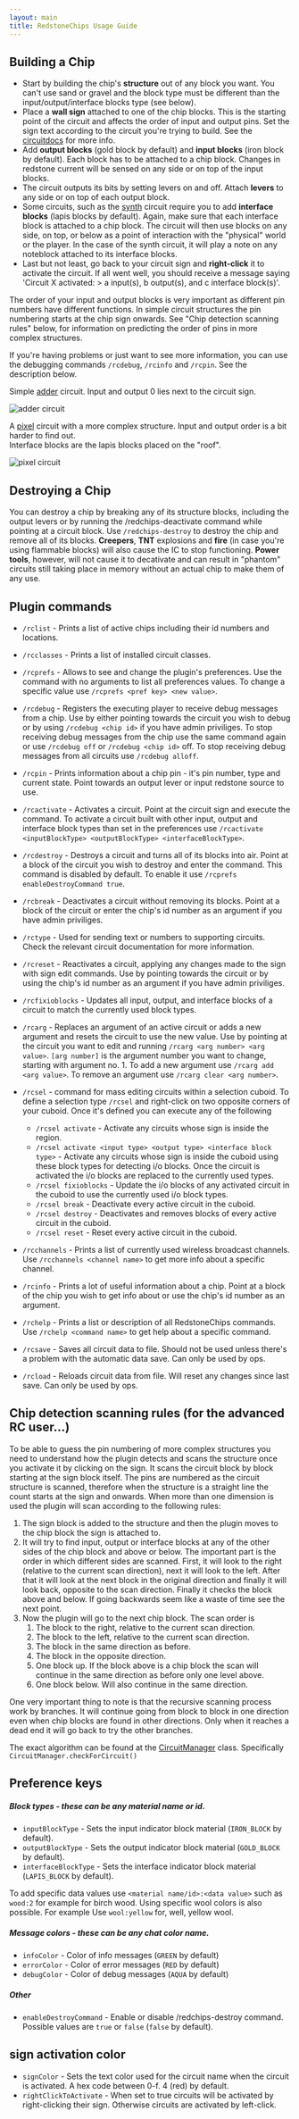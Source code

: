 ```yaml
---
layout: main
title: RedstoneChips Usage Guide
---
```


Building a Chip
---------------
- Start by building the chip's __structure__ out of any block you want. You can't use sand or gravel and the block type must be different than the input/output/interface blocks type (see below).
- Place a __wall sign__ attached to one of the chip blocks. This is the starting point of the circuit and affects the order of input and output pins. Set the sign text according to the circuit you're trying to build. See the [circuitdocs](/RedstoneChips/circuitdocs) for more info.
- Add __output blocks__ (gold block by default) and __input blocks__ (iron block by default). Each block has to be attached to a chip block. Changes in redstone current will be sensed on any side or on top of the input blocks. 
- The circuit outputs its bits by setting levers on and off. Attach __levers__ to any side or on top of each output block.
- Some circuits, such as the [synth](/RedstoneChips/circuitdocs/Synth.html) circuit require you to add __interface blocks__ (lapis blocks by default). Again, make sure that each interface block is attached to a chip block. The circuit will then use blocks on any side, on top, or below as a point of interaction with the "physical" world or the player. In the case of the synth circuit, it will play a note on any noteblock attached to its interface blocks.
- Last but not least, go back to your circuit sign and __right-click__ it to activate the circuit. If all went well, you should receive a message saying 'Circuit X activated: > a input(s), b output(s), and c interface block(s)'. 

The order of your input and output blocks is very important as different pin numbers have different functions. In simple circuit structures the pin numbering starts at the chip sign onwards. See "Chip detection scanning rules" below, for information on predicting the order of pins in more complex structures.

If you're having problems or just want to see more information, you can use the debugging commands `/rcdebug`, `/rcinfo` and `/rcpin`. See the description below.


Simple [adder](/RedstoneChips/circuitdocs/Adder.html) circuit. Input and output 0 lies next to the circuit sign.

![adder circuit](/RedstoneChips/images/adder.jpg)


A [pixel](/RedstoneChips/circuitdocs/Pixel.html) circuit with a more complex structure. Input and output order is a bit harder to find out.  
Interface blocks are the lapis blocks placed on the "roof".

![pixel circuit](/RedstoneChips/images/pixel2.png)

Destroying a Chip
-----------------
You can destroy a chip by breaking any of its structure blocks, including the output levers or by running the /redchips-deactivate command
while pointing at a circuit block. Use `/redchips-destroy` to destroy the chip and remove all of its blocks. 
__Creepers__, __TNT__ explosions and __fire__ (in case you're using flammable blocks) will also cause the IC to stop functioning.
__Power tools__, however, will not cause it to decativate and can result in "phantom" circuits still taking place in memory without an actual chip to make them of any use.

Plugin commands
----------------

- `/rclist` - Prints a list of active chips including their id numbers and locations.
- `/rcclasses` - Prints a list of installed circuit classes.
- `/rcprefs` - Allows to see and change the plugin's preferences. Use the command with no arguments to list all preferences values.
      To change a specific value use `/rcprefs <pref key> <new value>`.
- `/rcdebug` - Registers the executing player to receive debug messages from a chip. Use by either pointing towards the circuit you wish to debug or by using `/rcdebug <chip id>` if you have admin priviliges. To stop receiving debug messages from the chip use the same command again or use `/rcdebug off` or `/rcdebug <chip id>` off. To stop receiving debug messages from all circuits use `/rcdebug alloff`.
- `/rcpin` - Prints information about a chip pin - it's pin number, type and current state. Point towards an output lever or input redstone
      source to use.
- `/rcactivate` - Activates a circuit. Point at the circuit sign and execute the command. To activate a circuit built with other
      input, output and interface block types than set in the preferences use `/rcactivate <inputBlockType> <outputBlockType> <interfaceBlockType>`.
- `/rcdestroy` - Destroys a circuit and turns all of its blocks into air. Point at a block of the circuit you wish to destroy and enter the command. This command is disabled by default. To enable it use `/rcprefs enableDestroyCommand true`.
- `/rcbreak` - Deactivates a circuit without removing its blocks. Point at a block of the circuit or enter the chip's id number as an argument if you have admin priviliges.
- `/rctype` - Used for sending text or numbers to supporting circuits. Check the relevant circuit documentation for more information.
- `/rcreset` - Reactivates a circuit, applying any changes made to the sign with sign edit commands. Use by pointing towards the circuit or by using the chip's id number as an argument if you have admin priviliges.
- `/rcfixioblocks` - Updates all input, output, and interface blocks of a circuit to match the currently used block types.
- `/rcarg` - Replaces an argument of an active circuit or adds a new argument and resets the circuit to use the new value. Use by pointing at the circuit you want to edit and running `/rcarg <arg number> <arg value>`. `[arg number]` is the argument number you want to change, starting with argument no. 1. To add a new argument use `/rcarg add <arg value>`. To remove an argument use `/rcarg clear <arg number>`.
- `/rcsel` -  command for mass editing circuits within a selection cuboid. To define a selection type `/rcsel` and right-click on two opposite corners of
      your cuboid. Once it's defined you can execute any of the following 
      
	- `/rcsel activate` - Activate any circuits whose sign is inside the region.
	- `/rcsel activate <input type> <output type> <interface block type>` - Activate any circuits whose sign is inside the cuboid using these block types for detecting i/o 	blocks. Once the circuit is activated the i/o blocks are replaced to the currently used types.
	- `/rcsel fixioblocks` - Update the i/o blocks of any activated circuit in the cuboid to use the currently used i/o block types.
	- `/rcsel break` - Deactivate every active circuit in the cuboid.
	- `/rcsel destroy` - Deactivates and removes blocks of every active circuit in the cuboid.
	- `/rcsel reset` - Reset every active circuit in the cuboid.
       
       
- `/rcchannels` - Prints a list of currently used wireless broadcast channels. Use `/rcchannels <channel name>` to get more info about a specific channel.
- `/rcinfo` - Prints a lot of useful information about a chip. Point at a block of the chip you wish to get info about or use the chip's id number as an argument.
- `/rchelp` - Prints a list or description of all RedstoneChips commands. Use `/rchelp <command name>` to get help about a specific command.
- `/rcsave` - Saves all circuit data to file. Should not be used unless there's a problem with the automatic data save. Can only be used by ops.
- `/rcload` - Reloads circuit data from file. Will reset any changes since last save. Can only be used by ops.


Chip detection scanning rules (for the advanced RC user...)
------------------------------
To be able to guess the pin numbering of more complex structures you need to understand how the plugin detects and scans the structure once you activate it by clicking on the sign. It scans the circuit block by block starting at the sign block itself. The pins are numbered as the circuit structure is scanned, therefore when the structure is a straight line the count starts at the sign and onwards. When more than one dimension is used the plugin will scan according to the following rules:
1. The sign block is added to the structure and then the plugin moves to the chip block the sign is attached to. 
2. It will try to find input, output or interface blocks at any of the other sides of the chip block and above or below. The important part is the order in which different sides are scanned. First, it will look to the right (relative to the current scan direction), next it will look to the left. After that it will look at the next block in the original direction and finally it will look back, opposite to the scan direction. Finally it checks the block above and below. If going backwards seem like a waste of time see the next point. 
3. Now the plugin will go to the next chip block. The scan order is 
	1. The block to the right, relative to the current scan direction.
	2. The block to the left, relative to the current scan direction.
	3. The block in the same direction as before.
	4. The block in the opposite direction.
	5. One block up. If the block above is a chip block the scan will continue in the same direction as before only one level above.
	6. One block below. Will also continue in the same direction.
	
One very important thing to note is that the recursive scanning process work by branches. It will continue going from block to block in one direction even when chip blocks are found in other directions. Only when it reaches a dead end it will go back to try the other branches.

The exact algorithm can be found at the [CircuitManager](http://github.com/eisental/RedstoneChips/blob/master/src/main/java/org/tal/redstonechips/CircuitManager.java) class. Specifically `CircuitManager.checkForCircuit()`

Preference keys
---------------

##### Block types - these can be any material name or id. 
- `inputBlockType` - Sets the input indicator block material (`IRON_BLOCK` by default).
- `outputBlockType` - Sets the output indicator block material (`GOLD_BLOCK` by default).
- `interfaceBlockType` - Sets the interface indicator block material (`LAPIS_BLOCK` by default).

To add specific data values use `<material name/id>:<data value>` such as `wood:2` for example for birch wood. Using specific wool colors is also possible. For example Use `wool:yellow` for, well, yellow wool.

##### Message colors - these can be any chat color name.
- `infoColor` - Color of info messages (`GREEN` by default)
- `errorColor` - Color of error messages (`RED` by default)
- `debugColor` - Color of debug messages (`AQUA` by default)

##### Other 
- `enableDestroyCommand` - Enable or disable /redchips-destroy command. Possible values are `true` or `false` (`false` by default).
## sign activation color
- `signColor` - Sets the text color used for the circuit name when the circuit is activated. A hex code between 0-f. 4 (red) by default.
- `rightClickToActivate` - When set to true circuits will be activated by right-clicking their sign. Otherwise circuits are activated by left-click.

